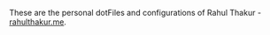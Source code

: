 These are the personal dotFiles and configurations of Rahul Thakur - [rahulthakur.me](http://rahulthakur.me).

